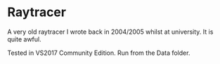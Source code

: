 # Raytracer

A very old raytracer I wrote back in 2004/2005 whilst at university. It is quite awful.

Tested in VS2017 Community Edition. Run from the Data folder.
